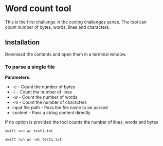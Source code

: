 
# Word count tool

This is the first challenge in the coding challenges series. The tool can count number of bytes, words, lines and characters.


## Installation

Download the contents and open them in a terminal window.

### To parse a single file

**Parameters**:

* -c - Count the number of bytes
* -l - Count the number of lines
* -w - Count the number of words
* -m - Count the number of characters
* input file path - Pass the file name to be parsed
* content - Pass a string content directly

If no option is provided the tool counts the number of lines, words and bytes

```
swift run wc test1.txt
```

```
swift run wc -ml test1.txt
```